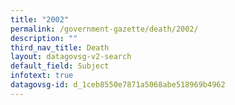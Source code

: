 ```yaml
---
title: "2002"
permalink: /government-gazette/death/2002/
description: ""
third_nav_title: Death
layout: datagovsg-v2-search
default_field: Subject
infotext: true
datagovsg-id: d_1ceb8550e7871a5068abe518969b4962
---
```

